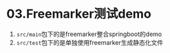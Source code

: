 # 03.Freemarker测试demo

1. `src/main`包下的是freemarker整合springboot的demo
2. `src/test`包下的是单独使用freemarker生成静态化文件